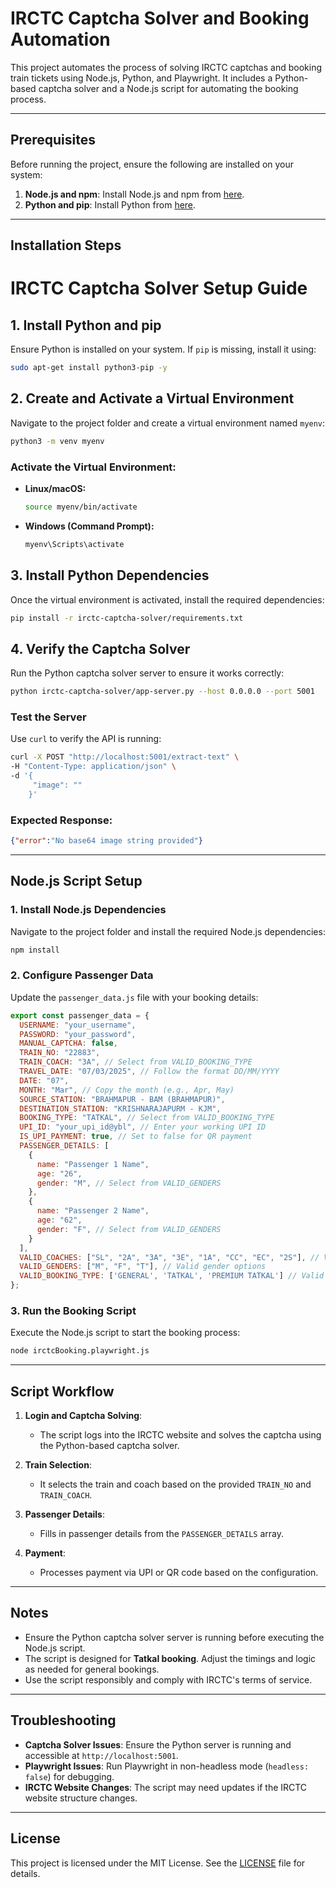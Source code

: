 # IRCTC Captcha Solver and Booking Automation

This project automates the process of solving IRCTC captchas and booking train tickets using Node.js, Python, and Playwright. It includes a Python-based captcha solver and a Node.js script for automating the booking process.

---

## Prerequisites

Before running the project, ensure the following are installed on your system:

1. **Node.js and npm**: Install Node.js and npm from [here](https://nodejs.org/).
2. **Python and pip**: Install Python from [here](https://www.python.org/).

---

## Installation Steps

# IRCTC Captcha Solver Setup Guide

## 1. Install Python and pip
Ensure Python is installed on your system. If `pip` is missing, install it using:

```bash
sudo apt-get install python3-pip -y
```

## 2. Create and Activate a Virtual Environment
Navigate to the project folder and create a virtual environment named `myenv`:

```bash
python3 -m venv myenv
```

### Activate the Virtual Environment:
- **Linux/macOS:**
  ```bash
  source myenv/bin/activate
  ```
- **Windows (Command Prompt):**
  ```cmd
  myenv\Scripts\activate
  ```

## 3. Install Python Dependencies
Once the virtual environment is activated, install the required dependencies:

```bash
pip install -r irctc-captcha-solver/requirements.txt
```

## 4. Verify the Captcha Solver
Run the Python captcha solver server to ensure it works correctly:

```bash
python irctc-captcha-solver/app-server.py --host 0.0.0.0 --port 5001
```

### Test the Server
Use `curl` to verify the API is running:

```bash
curl -X POST "http://localhost:5001/extract-text" \
-H "Content-Type: application/json" \
-d '{
     "image": ""
    }'
```

### Expected Response:
```json
{"error":"No base64 image string provided"}
```

---

## Node.js Script Setup

### 1. Install Node.js Dependencies
Navigate to the project folder and install the required Node.js dependencies:

```bash
npm install
```

### 2. Configure Passenger Data
Update the `passenger_data.js` file with your booking details:

```javascript
export const passenger_data = {
  USERNAME: "your_username",
  PASSWORD: "your_password",
  MANUAL_CAPTCHA: false,
  TRAIN_NO: "22883",
  TRAIN_COACH: "3A", // Select from VALID_BOOKING_TYPE
  TRAVEL_DATE: "07/03/2025", // Follow the format DD/MM/YYYY
  DATE: "07",
  MONTH: "Mar", // Copy the month (e.g., Apr, May)
  SOURCE_STATION: "BRAHMAPUR - BAM (BRAHMAPUR)",
  DESTINATION_STATION: "KRISHNARAJAPURM - KJM",
  BOOKING_TYPE: "TATKAL", // Select from VALID_BOOKING_TYPE
  UPI_ID: "your_upi_id@ybl", // Enter your working UPI ID
  IS_UPI_PAYMENT: true, // Set to false for QR payment
  PASSENGER_DETAILS: [
    {
      name: "Passenger 1 Name",
      age: "26",
      gender: "M", // Select from VALID_GENDERS
    },
    {
      name: "Passenger 2 Name",
      age: "62",
      gender: "F", // Select from VALID_GENDERS
    }
  ],
  VALID_COACHES: ["SL", "2A", "3A", "3E", "1A", "CC", "EC", "2S"], // Valid coach types
  VALID_GENDERS: ["M", "F", "T"], // Valid gender options
  VALID_BOOKING_TYPE: ['GENERAL', 'TATKAL', 'PREMIUM TATKAL'] // Valid booking types
};
```

### 3. Run the Booking Script
Execute the Node.js script to start the booking process:

```bash
node irctcBooking.playwright.js
```

---

## Script Workflow

1. **Login and Captcha Solving**:
   - The script logs into the IRCTC website and solves the captcha using the Python-based captcha solver.

2. **Train Selection**:
   - It selects the train and coach based on the provided `TRAIN_NO` and `TRAIN_COACH`.

3. **Passenger Details**:
   - Fills in passenger details from the `PASSENGER_DETAILS` array.

4. **Payment**:
   - Processes payment via UPI or QR code based on the configuration.

---

## Notes

- Ensure the Python captcha solver server is running before executing the Node.js script.
- The script is designed for **Tatkal booking**. Adjust the timings and logic as needed for general bookings.
- Use the script responsibly and comply with IRCTC's terms of service.

---

## Troubleshooting

- **Captcha Solver Issues**: Ensure the Python server is running and accessible at `http://localhost:5001`.
- **Playwright Issues**: Run Playwright in non-headless mode (`headless: false`) for debugging.
- **IRCTC Website Changes**: The script may need updates if the IRCTC website structure changes.

---

## License

This project is licensed under the MIT License. See the [LICENSE](LICENSE) file for details.

